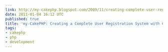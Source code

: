 ```yaml
---
link: http://my-cakephp.blogspot.com/2009/11/creating-complete-user-registration.html
date: 2011-01-04 16:12 UTC
published: true
title: 'my-CakePHP: Creating a Complete User Registration System with CakePHP'
tags:
- cakephp
- php
- development
---
```



